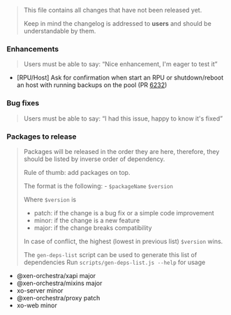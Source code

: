 > This file contains all changes that have not been released yet.
>
> Keep in mind the changelog is addressed to **users** and should be
> understandable by them.

### Enhancements

> Users must be able to say: “Nice enhancement, I'm eager to test it”

- [RPU/Host] Ask for confirmation when start an RPU or shutdown/reboot an host with running backups on the pool (PR [6232](https://github.com/vatesfr/xen-orchestra/pull/6232))

### Bug fixes

> Users must be able to say: “I had this issue, happy to know it's fixed”

### Packages to release

> Packages will be released in the order they are here, therefore, they should
> be listed by inverse order of dependency.
>
> Rule of thumb: add packages on top.
>
> The format is the following: - `$packageName` `$version`
>
> Where `$version` is
>
> - patch: if the change is a bug fix or a simple code improvement
> - minor: if the change is a new feature
> - major: if the change breaks compatibility
>
> In case of conflict, the highest (lowest in previous list) `$version` wins.
>
> The `gen-deps-list` script can be used to generate this list of dependencies
> Run `scripts/gen-deps-list.js --help` for usage

<!--packages-start-->

- @xen-orchestra/xapi major
- @xen-orchestra/mixins major
- xo-server minor
- @xen-orchestra/proxy patch
- xo-web minor
<!--packages-end-->

